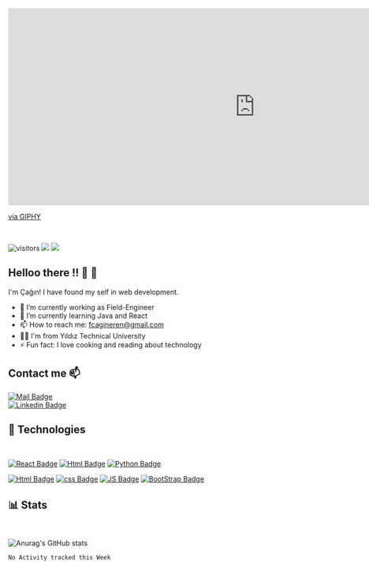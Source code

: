 
<iframe src="https://giphy.com/embed/WoD6JZnwap6s8" width="1000" height="400" frameBorder="0" class="giphy-embed" allowFullScreen></iframe><p><a href="https://giphy.com/gifs/the-matrix-WoD6JZnwap6s8">via GIPHY</a></p>
<br>



![visitors](https://visitor-badge.glitch.me/badge?page_id=FurkanCaginEren.visitor-badge) 
<img src="https://img.shields.io/github/stars/FurkanCaginEren?color=orange&label=Stars">
<img src="https://img.shields.io/github/followers/FurkanCaginEren?color=success&label=Followers">



## Helloo there !!  👋 👋

I'm Çağın! I have found my self in web development.

- 🔭 I’m currently working as Field-Engineer
- 🌱 I’m currently learning Java and React
- 📫 How to reach me: fcagineren@gmail.com 
- :man_student: I'm from Yıldız Technical University
- ⚡ Fun fact: I love cooking and reading about technology
  
## Contact me :mailbox:
[![Mail Badge](https://img.shields.io/badge/-fcagineren@gmail.com-c0392b?style=flat&labelColor=c0392b&logo=gmail&logoColor=white)](mailto:yigit.arpacioglu@gmail.com) <br>
[![Linkedin Badge](https://img.shields.io/badge/-FurkanCaginEren-0e76a8?style=flat&labelColor=0e76a8&logo=linkedin&logoColor=white)](https://www.linkedin.com/in/fce/) 
## :wrench: Technologies 
<br>

[![React Badge](https://img.shields.io/badge/-React-DD0031?style=for-the-badge&labelColor=black&logo=React&logoColor=DD0031)](#)
[![Html Badge](https://img.shields.io/badge/-Microsoft_SQL_Server-CC2927?style=for-the-badge&labelColor=black&logo=Microsoft-SQL-Server&logoColor=CC2927)](#)
[![Python Badge](https://img.shields.io/badge/-Python-green?style=for-the-badge&labelColor=black&logo=Python&logoColor=green)](#)
<br>

[![Html Badge](https://img.shields.io/badge/-HTML5-E34F26?style=for-the-badge&labelColor=black&logo=html5&logoColor=E34F26)](#)
[![css Badge](https://img.shields.io/badge/-CSS3-1572b6?style=for-the-badge&labelColor=black&logo=css3&logoColor=1572b6)](#)
[![JS Badge](https://img.shields.io/badge/-JavaScript-F7DF1E?style=for-the-badge&labelColor=black&logo=javascript&logoColor=F7DF1E)](#)
[![BootStrap Badge](https://img.shields.io/badge/-BootStrap-7952B3?style=for-the-badge&labelColor=black&logo=BootStrap&logoColor=7952B3)](#)
<br>


## :bar_chart: Stats
<br>

![Anurag's GitHub stats](https://github-readme-stats.vercel.app/api?username=FurkanCaginEren&hide=contribs,prs,issues&show_icons=true&theme=radical)

<!--START_SECTION:waka-->
```text
No Activity tracked this Week
```
<!--END_SECTION:waka-->
